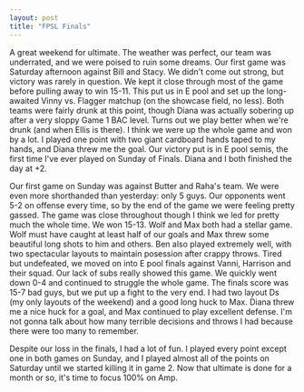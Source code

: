 ```yaml
---
layout: post
title: "FPSL Finals"
---
```


A great weekend for ultimate. The weather was perfect, our team was underrated, and we were poised to ruin some dreams. Our first game was Saturday afternoon against Bill and Stacy. We didn't come out strong, but victory was rarely in question. We kept it close through most of the game before pulling away to win 15-11. This put us in E pool and set up the long-awaited Vinny vs. Flagger matchup (on the showcase field, no less). Both teams were fairly drunk at this point, though Diana was actually sobering up after a very sloppy Game 1 BAC level. Turns out we play better when we're drunk (and when Ellis is there). I think we were up the whole game and won by a lot. I played one point with two giant cardboard hands taped to my hands, and Diana threw me the goal. Our victory put is in E pool semis, the first time I've ever played on Sunday of Finals. Diana and I both finished the day at +2.

Our first game on Sunday was against Butter and Raha's team. We were even more shorthanded than yesterday: only 5 guys. Our opponents went 5-2 on offense every time, so by the end of the game we were feeling pretty gassed. The game was close throughout though I think we led for pretty much the whole time. We won 15-13. Wolf and Max both had a stellar game. Wolf must have caught at least half of our goals and Max threw some beautiful long shots to him and others. Ben also played extremely well, with two spectacular layouts to maintain posession after crappy throws. Tired but undefeated, we moved on into E pool finals against Vanni, Harrison and their squad. Our lack of subs really showed this game. We quickly went down 0-4 and continued to struggle the whole game. The finals score was 15-7 bad guys, but we put up a fight to the very end. I had two layout Ds (my only layouts of the weekend) and a good long huck to Max. Diana threw me a nice huck for a goal, and Max continued to play excellent defense. I'm not gonna talk about how many terrible decisions and throws I had because there were too many to remember.

Despite our loss in the finals, I had a lot of fun. I played every point except one in both games on Sunday, and I played almost all of the points on Saturday until we started killing it in game 2. Now that ultimate is done for a month or so, it's time to focus 100% on Amp.
